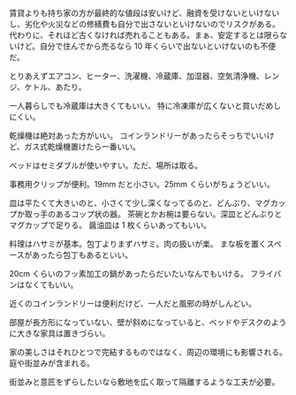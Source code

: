 賃貸よりも持ち家の方が最終的な値段は安いけど、融資を受けないといけないし、劣化や火災などの修繕費も自分で出さないといけないのでリスクがある。
代わりに、それほど古くなければ売れることもある。まぁ、安定するとは限らないけど。自分で住んでから売るなら 10 年くらいで出ないといけないのも不便だ。

とりあえずエアコン、ヒーター、洗濯機、冷蔵庫、加湿器、空気清浄機、レンジ、ケトル、あたり。

一人暮らしでも冷蔵庫は大きくてもいい。
特に冷凍庫が広くないと買いだめしにくい。

乾燥機は絶対あった方がいい。
コインランドリーがあったらそっちでいいけど、ガス式乾燥機置けたら一番いい。

ベッドはセミダブルが使いやすい。ただ、場所は取る。

事務用クリップが便利。19mm だと小さい。25mm くらいがちょうどいい。

皿は平たくて大きいのと、小さくて少し深くなってるのと、どんぶり、マグカップか取っ手のあるコップ状の器。
茶碗とかお椀は要らない。深皿とどんぶりとマグカップで足りる。
醤油皿は 1 枚くらいあってもいい。

料理はハサミが基本。包丁よりまずハサミ。肉の扱いが楽。
まな板を置くスペースがあったら包丁もあるといい。

20cm くらいのフッ素加工の鍋があったらだいたいなんでもいける。
フライパンはなくてもいい。

近くのコインランドリーは便利だけど、一人だと風邪の時がしんどい。

部屋が長方形になっていない、壁が斜めになっていると、ベッドやデスクのように大きな家具は置きづらい。

家の美しさはそれひとつで完結するものではなく、周辺の環境にも影響される。
庭や街並みが含まれる。

街並みと意匠をずらしたいなら敷地を広く取って隔離するような工夫が必要。
